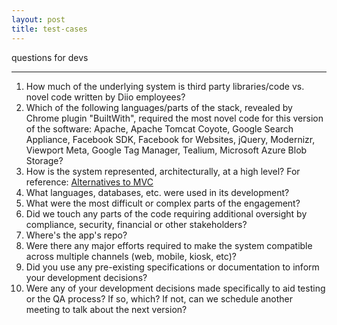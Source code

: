 ```yaml
---
layout: post
title: test-cases
---
```

questions for devs

***

  1. How much of the underlying system is third party libraries/code vs. novel code written by Diio employees?
  2. Which of the following languages/parts of the stack, revealed by Chrome plugin "BuiltWith", required the most novel code for this version of the software: Apache, Apache Tomcat Coyote, Google Search Appliance, Facebook SDK, Facebook for Websites, jQuery, Modernizr, Viewport Meta, Google Tag Manager, Tealium, Microsoft Azure Blob Storage?
  3. How is the system represented, architecturally, at a high level?  For reference: [Alternatives to MVC](http://blog.ircmaxell.com/2014/11/alternatives-to-mvc.html)
  4. What languages, databases, etc. were used in its development?
  5. What were the most difficult or complex parts of the engagement?
  6. Did we touch any parts of the code requiring additional oversight by compliance, security, financial or other stakeholders?
  7. Where's the app's repo?
  8. Were there any major efforts required to make the system compatible across multiple channels (web, mobile, kiosk, etc)?
  9. Did you use any pre-existing specifications or documentation to inform your development decisions?
  10. Were any of your development decisions made specifically to aid testing or the QA process?  If so, which?  If not, can we schedule another meeting to talk about the next version?
